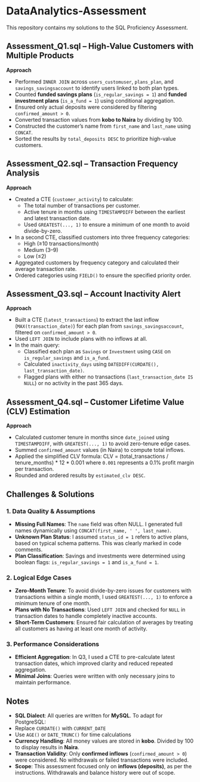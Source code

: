# DataAnalytics-Assessment

This repository contains my solutions to the SQL Proficiency Assessment.

## Assessment_Q1.sql – High-Value Customers with Multiple Products
**Approach**
- Performed `INNER JOIN` across `users_customuser`, `plans_plan`, and `savings_savingsaccount` to identify users linked to both plan types.
- Counted **funded savings plans** (`is_regular_savings = 1`) and **funded investment plans** (`is_a_fund = 1`) using conditional aggregation.
- Ensured only actual deposits were considered by filtering `confirmed_amount > 0`.
- Converted transaction values from **kobo to Naira** by dividing by 100.
- Constructed the customer’s name from `first_name` and `last_name` using `CONCAT`.
- Sorted the results by `total_deposits DESC` to prioritize high-value customers.



## Assessment_Q2.sql – Transaction Frequency Analysis
**Approach**
- Created a CTE (`customer_activity`) to calculate:
  - The total number of transactions per customer.
  - Active tenure in months using `TIMESTAMPDIFF` between the earliest and latest transaction date.
  - Used `GREATEST(..., 1)` to ensure a minimum of one month to avoid divide-by-zero.
- In a second CTE, classified customers into three frequency categories:
  - High (≥10 transactions/month)
  - Medium (3–9)
  - Low (≤2)
- Aggregated customers by frequency category and calculated their average transaction rate.
- Ordered categories using `FIELD()` to ensure the specified priority order.



## Assessment_Q3.sql – Account Inactivity Alert
**Approach**
- Built a CTE (`latest_transactions`) to extract the last inflow (`MAX(transaction_date)`) for each plan from `savings_savingsaccount`, filtered on `confirmed_amount > 0`.
- Used `LEFT JOIN` to include plans with no inflows at all.
- In the main query:
  - Classified each plan as `Savings` or `Investment` using `CASE` on `is_regular_savings` and `is_a_fund`.
  - Calculated `inactivity_days` using `DATEDIFF(CURDATE(), last_transaction_date)`.
  - Flagged plans with either no transactions (`last_transaction_date IS NULL`) or no activity in the past 365 days.



## Assessment_Q4.sql – Customer Lifetime Value (CLV) Estimation
**Approach**
- Calculated customer tenure in months since `date_joined` using `TIMESTAMPDIFF`, with `GREATEST(..., 1)` to avoid zero-tenure edge cases.
- Summed `confirmed_amount` values (in Naira) to compute total inflows.
- Applied the simplified CLV formula:
CLV = (total_transactions / tenure_months) * 12 * 0.001
where `0.001` represents a 0.1% profit margin per transaction.
- Rounded and ordered results by `estimated_clv DESC`.



## Challenges & Solutions
### 1. Data Quality & Assumptions
- **Missing Full Names**: The `name` field was often NULL. I generated full names dynamically using `CONCAT(first_name, ' ', last_name)`.
- **Unknown Plan Status**: I assumed `status_id = 1` refers to active plans, based on typical schema patterns. This was clearly marked in code comments.
- **Plan Classification**: Savings and investments were determined using boolean flags: `is_regular_savings = 1` and `is_a_fund = 1`.

### 2. Logical Edge Cases
- **Zero-Month Tenure**: To avoid divide-by-zero issues for customers with transactions within a single month, I used `GREATEST(..., 1)` to enforce a minimum tenure of one month.
- **Plans with No Transactions**: Used `LEFT JOIN` and checked for `NULL` in transaction dates to handle completely inactive accounts.
- **Short-Term Customers**: Ensured fair calculation of averages by treating all customers as having at least one month of activity.

### 3. Performance Considerations
- **Efficient Aggregation**: In Q3, I used a CTE to pre-calculate latest transaction dates, which improved clarity and reduced repeated aggregation.
- **Minimal Joins**: Queries were written with only necessary joins to maintain performance.


## Notes
- **SQL Dialect**: All queries are written for **MySQL**. To adapt for PostgreSQL:
- Replace `CURDATE()` with `CURRENT_DATE`
- Use `AGE()` or `DATE_TRUNC()` for time calculations
- **Currency Handling**: All money values are stored in **kobo**. Divided by 100 to display results in **Naira**.
- **Transaction Validity**: Only **confirmed inflows** (`confirmed_amount > 0`) were considered. No withdrawals or failed transactions were included.
- **Scope**: This assessment focused only on **inflows (deposits)**, as per the instructions. Withdrawals and balance history were out of scope.

